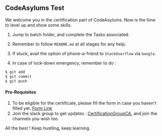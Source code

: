 ## CodeAsylums Test

We welcome you in the certification part of CodeAsylums. Now is the time to level up and show some skills.

1. Jump to batch folder, and complete the Tasks associated.

2. Remember to follow `README.md` at all stages for any help.

3. If stuck, avail the option of phone-a-friend to `StackOverflow` via `Google`.

4. In case of lock-down emergency, remember to do :
```bash
$ git add
$ git commit 
$ git push
```

#### Pre-Requisites
1. To be eligible for the certificate, please fill the form in case you haven't filled yet. [Form Link](https://forms.gle/sh9JpZiq6DN4utvm7)
2. Join the slack group to get updates : [CertificationGroupCA](https://bit.ly/CertificationGroupCA), and join the channels you wish too.


All the best ! Keep hustling, keep learning.